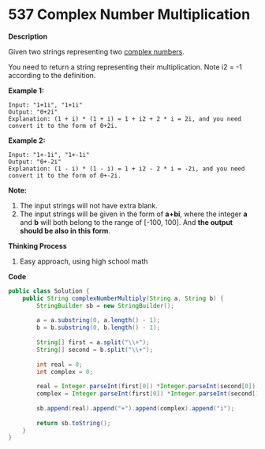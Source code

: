 # 537 Complex Number Multiplication

**Description**

Given two strings representing two [complex numbers](https://en.wikipedia.org/wiki/Complex_number).

You need to return a string representing their multiplication. Note i2 = -1 according to the definition.

**Example 1:**

```
Input: "1+1i", "1+1i"
Output: "0+2i"
Explanation: (1 + i) * (1 + i) = 1 + i2 + 2 * i = 2i, and you need convert it to the form of 0+2i.

```

**Example 2:**

```
Input: "1+-1i", "1+-1i"
Output: "0+-2i"
Explanation: (1 - i) * (1 - i) = 1 + i2 - 2 * i = -2i, and you need convert it to the form of 0+-2i.

```

**Note:**

1. The input strings will not have extra blank.
2. The input strings will be given in the form of **a+bi**, where the integer **a** and **b** will both belong to the range of [-100, 100]. And **the output should be also in this form**.

**Thinking Process**

1. Easy approach, using high school math

**Code**

```java
public class Solution {
    public String complexNumberMultiply(String a, String b) {
        StringBuilder sb = new StringBuilder();
        
        a = a.substring(0, a.length() - 1);
        b = b.substring(0, b.length() - 1);
        
        String[] first = a.split("\\+");
        String[] second = b.split("\\+");
        
        int real = 0;
        int complex = 0;
        
        real = Integer.parseInt(first[0]) *Integer.parseInt(second[0]) - Integer.parseInt(first[1]) * Integer.parseInt(second[1]);
        complex = Integer.parseInt(first[0]) *Integer.parseInt(second[1]) + Integer.parseInt(first[1]) * Integer.parseInt(second[0]);
        
        sb.append(real).append("+").append(complex).append("i");
        
        return sb.toString();
    }
}
```